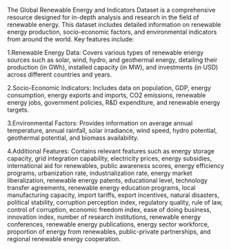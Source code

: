 The Global Renewable Energy and Indicators Dataset is a comprehensive resource designed for in-depth analysis and research in the field of renewable energy. This dataset includes detailed information on renewable energy production, socio-economic factors, and environmental indicators from around the world. Key features include:

1.Renewable Energy Data: Covers various types of renewable energy sources such as solar, wind, hydro, and geothermal energy, detailing their production (in GWh), installed capacity (in MW), and investments (in USD) across different countries and years.

2.Socio-Economic Indicators: Includes data on population, GDP, energy consumption, energy exports and imports, CO2 emissions, renewable energy jobs, government policies, R&D expenditure, and renewable energy targets.

3.Environmental Factors: Provides information on average annual temperature, annual rainfall, solar irradiance, wind speed, hydro potential, geothermal potential, and biomass availability.

4.Additional Features: Contains relevant features such as energy storage capacity, grid integration capability, electricity prices, energy subsidies, international aid for renewables, public awareness scores, energy efficiency programs, urbanization rate, industrialization rate, energy market liberalization, renewable energy patents, educational level, technology transfer agreements, renewable energy education programs, local manufacturing capacity, import tariffs, export incentives, natural disasters, political stability, corruption perception index, regulatory quality, rule of law, control of corruption, economic freedom index, ease of doing business, innovation index, number of research institutions, renewable energy conferences, renewable energy publications, energy sector workforce, proportion of energy from renewables, public-private partnerships, and regional renewable energy cooperation.

